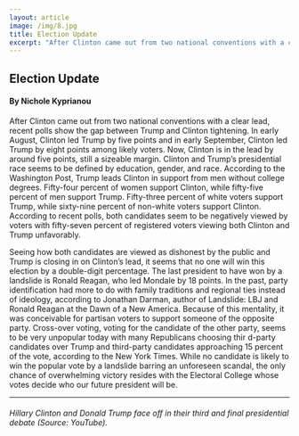 ```yaml
---
layout: article
image: /img/8.jpg
title: Election Update
excerpt: "After Clinton came out from two national conventions with a clear lead, recent polls show the gap between Trump and Clinton tightening. In early August, Clinton led Trump by five points and in early September, Clinton led Trump by eight points among likely voters."
---
```


<h2>Election Update</h2>
<h4>By Nichole Kyprianou</h4>

After Clinton came out from two national conventions with a clear lead, recent polls show the gap between Trump and Clinton tightening. In early August, Clinton led Trump by five points and in early September, Clinton led Trump by eight points among likely voters. Now, Clinton is in the lead by around five points, still a sizeable margin. Clinton and Trump’s presidential race seems to be defined by education, gender, and race. According to the Washington Post, Trump leads Clinton in support from men without college degrees. Fifty-four percent of women support Clinton, while fifty-five percent of men support Trump. Fifty-three percent of white voters support Trump, while sixty-nine percent of non-white voters support Clinton. According to recent polls, both candidates seem to be negatively viewed by voters with fifty-seven percent of registered voters viewing both Clinton and Trump unfavorably.

Seeing how both candidates are viewed as dishonest by the public and Trump is closing in on Clinton’s lead, it seems that no one will win this election by a double-digit percentage. The last president to have won by a landslide is Ronald Reagan, who led Mondale by 18 points. In the past, party identification had more to do with family traditions and regional ties instead of ideology, according to Jonathan Darman, author of Landslide: LBJ and Ronald Reagan at the Dawn of a New America. Because of this mentality, it was conceivable for partisan voters to support someone of the opposite party. Cross-over voting, voting for the candidate of the other party, seems to be very unpopular today with many Republicans choosing thir d-party candidates over Trump and third-party candidates approaching 15 percent of the vote, according to the New York Times. While no candidate is likely to win the popular vote by a landslide barring an unforeseen scandal, the only chance of overwhelming victory resides with the Electoral College whose votes decide who our future president will be.

<hr style="border-color:#7D7D7D;height:0.5px;">
<h6>Hillary Clinton and Donald Trump face off in their third and final presidential debate (Source: YouTube).</h6>
